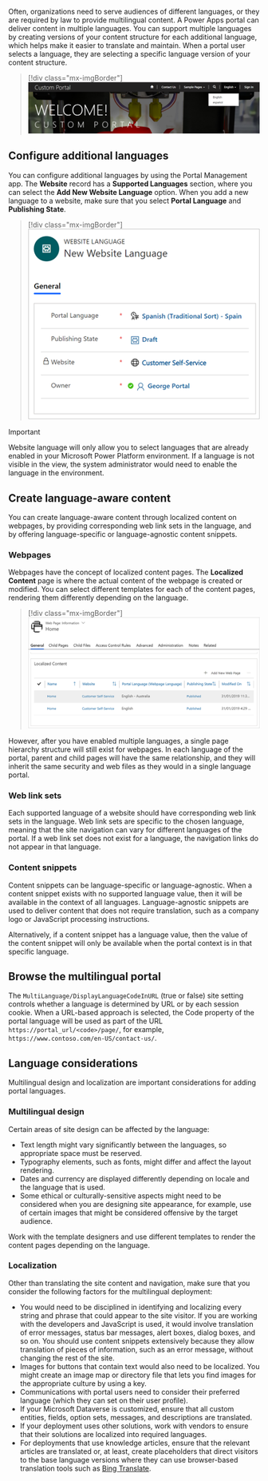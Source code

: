 Often, organizations need to serve audiences of different languages, or they are required by law to provide multilingual content. A Power Apps portal can deliver content in multiple languages. You can support multiple languages by creating versions of your content structure for each additional language, which helps make it easier to translate and maintain. When a portal user selects a language, they are selecting a specific language version of your content structure.

> [!div class="mx-imgBorder"]
> [![Screenshot to Select portal language on setup.](../media/home-page-select-language.png)](../media/home-page-select-language.png#lightbox)

## Configure additional languages

You can configure additional languages by using the Portal Management app. The **Website** record has a **Supported Languages** section, where you can select the **Add New Website Language** option. When you add a new language to a website, make sure that you select **Portal Language** and **Publishing State**.

> [!div class="mx-imgBorder"]
> [![Screenshot of New website language selection.](../media/new-website-language.png)](../media/new-website-language.png#lightbox)

> [!IMPORTANT]
> Website language will only allow you to select languages that are already enabled in your Microsoft Power Platform environment. If a language is not visible in the view, the system administrator would need to enable the language in the environment.

## Create language-aware content

You can create language-aware content through localized content on webpages, by providing corresponding web link sets in the language, and by offering language-specific or language-agnostic content snippets.  

### Webpages

Webpages have the concept of localized content pages. The **Localized Content** page is where the actual content of the webpage is created or modified. You can select different templates for each of the content pages, rendering them differently depending on the language.

> [!div class="mx-imgBorder"]
> [![Screenshot of list of content pages for localization.](../media/content-pages-list.png)](../media/content-pages-list.png#lightbox)

However, after you have enabled multiple languages, a single page hierarchy structure will still exist for webpages. In each language of the portal, parent and child pages will have the same relationship, and they will inherit the same security and web files as they would in a single language portal.

### Web link sets

Each supported language of a website should have corresponding web link sets in the language. Web link sets are specific to the chosen language, meaning that the site navigation can vary for different languages of the portal. If a web link set does not exist for a language, the navigation links do not appear in that language.

### Content snippets

Content snippets can be language-specific or language-agnostic. When a content snippet exists with no supported language value, then it will be available in the context of all languages. Language-agnostic snippets are used to deliver content that does not require translation, such as a company logo or JavaScript processing instructions.

Alternatively, if a content snippet has a language value, then the value of the content snippet will only be available when the portal context is in that specific language.

## Browse the multilingual portal

The `MultiLanguage/DisplayLanguageCodeInURL` (true or false) site setting controls whether a language is determined by URL or by each session cookie. When a URL-based approach is selected, the Code property of the portal language will be used as part of the URL `https://portal_url/<code>/page/`, for example, `https://www.contoso.com/en-US/contact-us/`.

## Language considerations

Multilingual design and localization are important considerations for adding portal languages.

### Multilingual design

Certain areas of site design can be affected by the language:

- Text length might vary significantly between the languages, so appropriate space must be reserved.
- Typography elements, such as fonts, might differ and affect the layout rendering.
- Dates and currency are displayed differently depending on locale and the language that is used.
- Some ethical or culturally-sensitive aspects might need to be considered when you are designing site appearance, for example, use of certain images that might be considered offensive by the target audience.

Work with the template designers and use different templates to render the content pages depending on the language.

### Localization

Other than translating the site content and navigation, make sure that you consider the following factors for the multilingual deployment:

- You would need to be disciplined in identifying and localizing every string and phrase that could appear to the site visitor. If you are working with the developers and JavaScript is used, it would involve translation of error messages, status bar messages, alert boxes, dialog boxes, and so on. You should use content snippets extensively because they allow translation of pieces of information, such as an error message, without changing the rest of the site.
- Images for buttons that contain text would also need to be localized. You might create an image map or directory file that lets you find images for the appropriate culture by using a key.
- Communications with portal users need to consider their preferred language (which they can set on their user profile).
- If your Microsoft Dataverse is customized, ensure that all custom entities, fields, option sets, messages, and descriptions are translated.
- If your deployment uses other solutions, work with vendors to ensure that their solutions are localized into required languages.
- For deployments that use knowledge articles, ensure that the relevant articles are translated or, at least, create placeholders that direct visitors to the base language versions where they can use browser-based translation tools such as [Bing Translate](https://www.bing.com/translator/?azure-portal=true).
